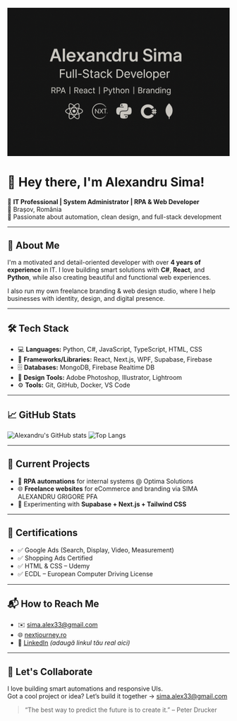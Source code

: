 <p align="center">
  <img src="https://raw.githubusercontent.com/SimaAlexandru99/SimaAlexandru99/main/banner.png" alt="Alexandru Sima Banner" />
</p>

# 👋 Hey there, I'm Alexandru Sima!

🎯 **IT Professional | System Administrator | RPA & Web Developer**  
📍 Brașov, România  
🧠 Passionate about automation, clean design, and full-stack development  

---

## 💼 About Me

I'm a motivated and detail-oriented developer with over **4 years of experience** in IT. I love building smart solutions with **C#**, **React**, and **Python**, while also creating beautiful and functional web experiences.

I also run my own freelance branding & web design studio, where I help businesses with identity, design, and digital presence.

---

## 🛠️ Tech Stack

- 💻 **Languages:** Python, C#, JavaScript, TypeScript, HTML, CSS
- 🧠 **Frameworks/Libraries:** React, Next.js, WPF, Supabase, Firebase
- 🗄️ **Databases:** MongoDB, Firebase Realtime DB
- 🎨 **Design Tools:** Adobe Photoshop, Illustrator, Lightroom
- ⚙️ **Tools:** Git, GitHub, Docker, VS Code

---

## 📈 GitHub Stats

![Alexandru's GitHub stats](https://github-readme-stats.vercel.app/api?username=SimaAlexandru99&show_icons=true&theme=tokyonight)
![Top Langs](https://github-readme-stats.vercel.app/api/top-langs/?username=SimaAlexandru99&layout=compact&theme=tokyonight)

---

## 🚀 Current Projects

- 🔄 **RPA automations** for internal systems @ Optima Solutions
- 🌐 **Freelance websites** for eCommerce and branding via SIMA ALEXANDRU GRIGORE PFA
- 🧪 Experimenting with **Supabase + Next.js + Tailwind CSS**

---

## 📜 Certifications

- ✅ Google Ads (Search, Display, Video, Measurement)
- ✅ Shopping Ads Certified
- ✅ HTML & CSS – Udemy
- ✅ ECDL – European Computer Driving License

---

## 📬 How to Reach Me

- ✉️ [sima.alex33@gmail.com](mailto:sima.alex33@gmail.com)
- 🌐 [nextjourney.ro](https://nextjourney.ro)
- 🔗 [LinkedIn]([https://www.linkedin.com](https://www.linkedin.com/in/sima-alexandru-grigore-828811170/)) *(adaugă linkul tău real aici)*

---

## 🤝 Let's Collaborate
I love building smart automations and responsive UIs.  
Got a cool project or idea? Let’s build it together → [sima.alex33@gmail.com](mailto:sima.alex33@gmail.com)


> “The best way to predict the future is to create it.” – Peter Drucker

